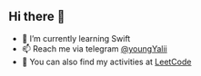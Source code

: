 ## Hi there 👋
- 🌱 I’m currently learning Swift
- 📫 Reach me via telegram [@youngYalii](https://t.me/youngYalii)
- 🧛 You can also find my activities at [LeetCode](https://leetcode.com/ilyakajava/)

